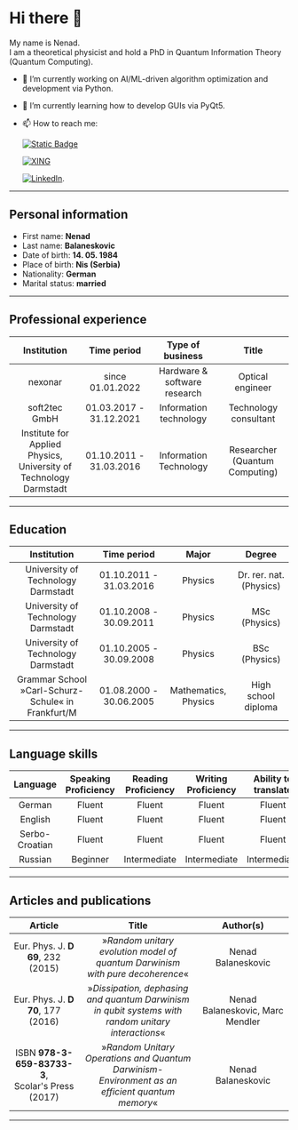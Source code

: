 # Hi there 👋
My name is Nenad.  
I am a theoretical physicist and hold a PhD in Quantum Information Theory (Quantum Computing).

- 🔭 I’m currently working on AI/ML-driven algorithm optimization and development via Python.
- 🌱 I’m currently learning how to develop GUIs via PyQt5.
- 📫 How to reach me:
  
  [![Static Badge](https://img.shields.io/badge/email-GMX-blue)](balaneskovic%40gmx.net)
  
  [![XING](https://img.shields.io/badge/xing-%23006567.svg?style=for-the-badge&logo=xing&logoColor=white)](https://www.xing.com/profile/Nenad_Balaneskovic/cv)
  
  [![LinkedIn](https://img.shields.io/badge/linkedin-%230077B5.svg?style=for-the-badge&logo=linkedin&logoColor=white)](https://www.linkedin.com/in/nenad-balaneskovic-840322223/).
--------------------------------------------------------------

## Personal information

- First name: __Nenad__
- Last name: __Balaneskovic__
- Date of birth: __14. 05. 1984__
- Place of birth: __Nis (Serbia)__
- Nationality: __German__
- Marital status: __married__
--------------------------------------------------------------
## Professional experience

|Institution| Time period| Type of business|Title|
|:----------:|:----------:|:----------:|:----------:|
|nexonar|since 01.01.2022| Hardware \& software research| Optical engineer|
|soft2tec GmbH| 01.03.2017 - 31.12.2021|Information technology| Technology consultant|
|Institute for Applied Physics, <br />University of Technology Darmstadt|01.10.2011 - 31.03.2016|Information Technology|Researcher (Quantum Computing)|

--------------------------------------------------------------
## Education

|Institution| Time period| Major|Degree|
|:----------:|:----------:|:----------:|:----------:|
|University of Technology Darmstadt|01.10.2011 - 31.03.2016|Physics|Dr. rer. nat. (Physics)|
|University of Technology Darmstadt|01.10.2008 - 30.09.2011|Physics|MSc (Physics)|
|University of Technology Darmstadt|01.10.2005 - 30.09.2008|Physics|BSc (Physics)|
|Grammar School »Carl-Schurz-Schule« in Frankfurt/M|01.08.2000 - 30.06.2005|Mathematics, Physics|High school diploma|
--------------------------------------------------------------
## Language skills

|Language| Speaking Proficiency| Reading Proficiency|Writing Proficiency|Ability to translate|
|:----------:|:----------:|:----------:|:----------:|:----------:|
|German|Fluent|Fluent|Fluent|Fluent|
|English|Fluent|Fluent|Fluent|Fluent|
|Serbo-Croatian|Fluent|Fluent|Fluent|Fluent|
|Russian|Beginner|Intermediate|Intermediate|Intermediate|
--------------------------------------------------------------
## Articles and publications

|Article| Title| Author(s)|
|:----------:|:----------:|:----------:|
|Eur. Phys. J. __D 69__, 232 (2015)|»_Random unitary evolution model of quantum Darwinism <br />with pure decoherence_«|Nenad Balaneskovic|
|Eur. Phys. J. __D 70__, 177 (2016)|»_Dissipation, dephasing and quantum Darwinism <br />in qubit systems with random unitary interactions_«|Nenad Balaneskovic, Marc Mendler|
|ISBN __978-3-659-83733-3__, <br />Scolar's Press (2017)|»_Random Unitary Operations and Quantum Darwinism- <br />Environment as an efficient quantum memory_«|Nenad Balaneskovic|
--------------------------------------------------------------

<!--
**NenadBalaneskovic/NenadBalaneskovic** is a ✨ _special_ ✨ repository because its `README.md` (this file) appears on your GitHub profile.

Here are some ideas to get you started:

- 🔭 I’m currently working on ...
- 🌱 I’m currently learning ...
- 👯 I’m looking to collaborate on ...
- 🤔 I’m looking for help with ...
- 💬 Ask me about ...
- 📫 How to reach me: ...
- 😄 Pronouns: ...
- ⚡ Fun fact: ...
-->

